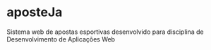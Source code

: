 # aposteJa
Sistema web de apostas esportivas desenvolvido para disciplina de Desenvolvimento de Aplicações Web
